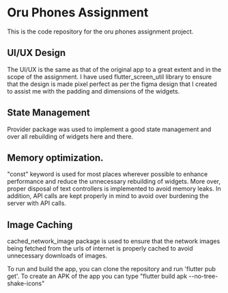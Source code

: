 # Oru Phones Assignment

This is the code repository for the oru phones assignment project.

## UI/UX Design

The UI/UX is the same as that of the original app to a great extent and in the scope of the assignment. I have used flutter_screen_util library to ensure that the design is made pixel perfect as per the figma design that I created to assist me with the padding and dimensions of the widgets. 

## State Management

Provider package was used to implement a good state management and over all rebuilding of widgets here and there.

## Memory optimization.

"const" keyword is used for most places wherever possible to enhance performance and reduce the unnecessary rebuilding of widgets. More over, proper disposal of text controllers is implemented to avoid memory leaks. In addition, API calls are kept properly in mind to avoid over burdening the server with API calls.

## Image Caching

cached_network_image package is used to ensure that the network images being fetched from the urls of internet is properly cached to avoid unnecessary downloads of images. 

To run and build the app, you can clone the repository and run 'flutter pub get'.
To create an APK of the app you can type "flutter build apk --no-tree-shake-icons"
